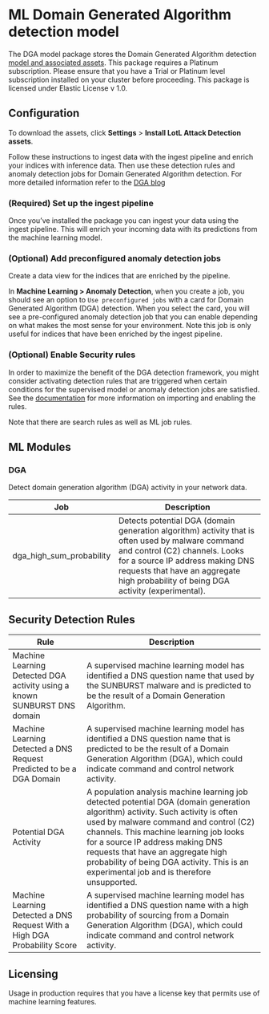# ML Domain Generated Algorithm detection model

The DGA model package stores the Domain Generated Algorithm detection [model and associated assets](https://www.elastic.co/guide/en/security/current/detection-engine-overview.html).
This package requires a Platinum subscription. Please ensure that you have a Trial or Platinum level subscription installed on your cluster before proceeding. This package is licensed under Elastic License v 1.0.

## Configuration

To download the assets, click **Settings** > **Install LotL Attack Detection assets**.

Follow these instructions to ingest data with the ingest pipeline and enrich your indices with inference data. Then use these detection rules and anomaly detection jobs for Domain Generated Algorithm detection. For more detailed information refer to the [DGA blog](https://www.elastic.co/blog/supervised-and-unsupervised-machine-learning-for-dga-detection)

### (Required) Set up the ingest pipeline

Once you’ve installed the package you can ingest your data using the ingest pipeline. This will enrich your incoming data with its predictions from the machine learning model.

### (Optional) Add preconfigured anomaly detection jobs

Create a data view for the indices that are enriched by the pipeline.

In **Machine Learning > Anomaly Detection**, when you create a job, you should see an option to `Use preconfigured jobs` with a card for Domain Generated Algorithm (DGA) detection. When you select the card, you will see a pre-configured anomaly detection job that you can enable depending on what makes the most sense for your environment. Note this job is only useful for indices that have been enriched by the ingest pipeline.

### (Optional) Enable Security rules

In order to maximize the benefit of the DGA detection framework, you might consider activating detection rules that are triggered when certain conditions for the supervised model or anomaly detection jobs are satisfied. See the [documentation](https://www.elastic.co/guide/en/security/current/detection-engine-overview.html) for more information on importing and enabling the rules.

Note that there are search rules as well as ML job rules.

## ML Modules

### DGA

Detect domain generation algorithm (DGA) activity in your network data.

| Job | Description |
|---|---|
| dga_high_sum_probability | Detects potential DGA (domain generation algorithm) activity that is often used by malware command and control (C2) channels. Looks for a source IP address making DNS requests that have an aggregate high probability of being DGA activity (experimental).| 

## Security Detection Rules

| Rule | Description |
|---|---|
| Machine Learning Detected DGA activity using a known SUNBURST DNS domain | A supervised machine learning model has identified a DNS question name that used by the SUNBURST malware and is predicted to be the result of a Domain Generation Algorithm.|
| Machine Learning Detected a DNS Request Predicted to be a DGA Domain | A supervised machine learning model has identified a DNS question name that is predicted to be the result of a Domain Generation Algorithm (DGA), which could indicate command and control network activity.|
| Potential DGA Activity | A population analysis machine learning job detected potential DGA (domain generation algorithm) activity. Such activity is often used by malware command and control (C2) channels. This machine learning job looks for a source IP address making DNS requests that have an aggregate high probability of being DGA activity. This is an experimental job and is therefore unsupported.|
| Machine Learning Detected a DNS Request With a High DGA Probability Score | A supervised machine learning model has identified a DNS question name with a high probability of sourcing from a Domain Generation Algorithm (DGA), which could indicate command and control network activity.|

## Licensing
Usage in production requires that you have a license key that permits use of machine learning features.
